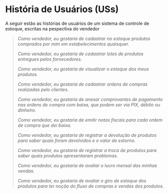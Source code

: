 # História de Usuários (USs)

A seguir estão as histórias de usuários de um sistema de controle de estoque, escritas na pespectiva do vendedor

> *Como vendedor, eu gostaria de cadastrar no estoque produtos comprados por mim em estabelecimentos quaisquer.* 
>
> *Como vendedor, eu gostaria de cadastrar lotes de produtos entregues pelos fornecedores.*
>
> *Como vendedor, eu gostaria de visualizar o estoque dos meus produtos.*
>
> *Como vendedor, eu gostaria de cadastrar ordens de compras realizadas pelo clientes.*
>
> *Como vendedor, eu gostaria de anexar comprovantes de pagamento nas ordens de compra com baixa, que podem ser via PIX, débito ou dinheiro.*
>
> *Como vendedor, eu gostaria de emitir notas fiscais para cada ordem de compra que dei baixa.*
>
> *Como vendedor, eu gostaria de registrar a devolução de produtos para saber quais foram devolvidos e o valor de estorno.*
>
> *Como vendedor, eu gostaria de registrar a troca de produtos para saber quais produtos apresentaram problemas.*
>
> *Como vendedor, eu gostaria de avaliar o lucro mensal das minhas vendas.*
>
> *Como vendedor, eu gostaria de avaliar o giro de estoque dos produtos para ter noção do fluxo de compras e vendas dos produtos.*
